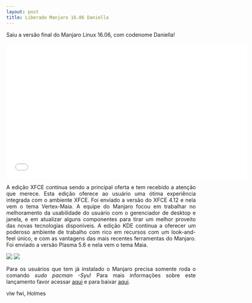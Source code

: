 ```yaml
---
layout: post
title: Liberado Manjaro 16.06 Daniella
---
```


<p style="text-align: justify;">Saiu a versão final do Manjaro Linux 16.06, com codenome Daniella!</p>

<iframe width="640" height="360" src="//www.youtube.com/embed/2TJA4lzmCs0?feature=player_detailpage" frameborder="0" allowfullscreen></iframe>

<p style="text-align: justify;">A edição XFCE continua sendo a principal oferta e tem recebido a atenção que merece. Esta edição oferece ao usuário uma ótima experiência integrada com o ambiente XFCE. Foi enviado a versão do XFCE 4.12 e nela vem o tema Vertex-Maia. A equipe do Manjaro focou em trabalhar no melhoramento da usabilidade do usuário com o gerenciador de desktop e janela, e em atualizar alguns componentes para tirar um melhor proveito das novas tecnologias disponíveis. A edição KDE continua a oferecer um poderoso ambiente de trabalho com rico em recursos com um look-and-feel único, e com as vantagens das mais recentes ferramentas do Manjaro. Foi enviado a versão Plasma 5.6 e nela vem o tema Maia.</p>

<img src="https://manjaro.github.io/images/manjaro-16.06.jpg">

<img src="http://www.auplod.com/u/lduaop7f27c.png">

<p style="text-align: justify;">Para os usuários que tem já instalado o Manjaro precisa somente roda o comando <i>sudo pacman -Syu</i>! Para mais informações sobre este lançamento favor acessar <a href="https://forum.manjaro.org/t/stable-release-manjaro-16-06/3288">aqui</a> e para baixar <a href="http://holmeslinux.github.io/download/">aqui</a>.</p>

vlw fwi, Holmes